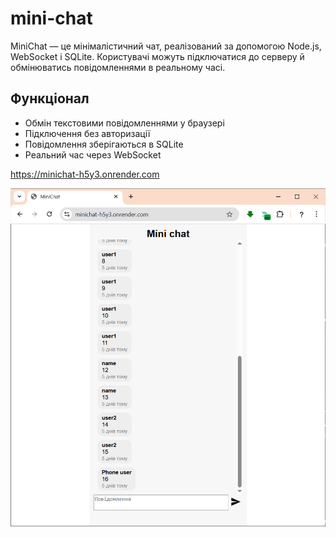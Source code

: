 # mini-chat
MiniChat — це мінімалістичний чат, реалізований за допомогою Node.js, WebSocket і SQLite. Користувачі можуть підключатися до серверу й обмінюватись повідомленнями в реальному часі.

## Функціонал
- Обмін текстовими повідомленнями у браузері
- Підключення без авторизації
- Повідомлення зберігаються в SQLite
- Реальний час через WebSocket

https://minichat-h5y3.onrender.com


![MainPage:](images/MainPage.png)